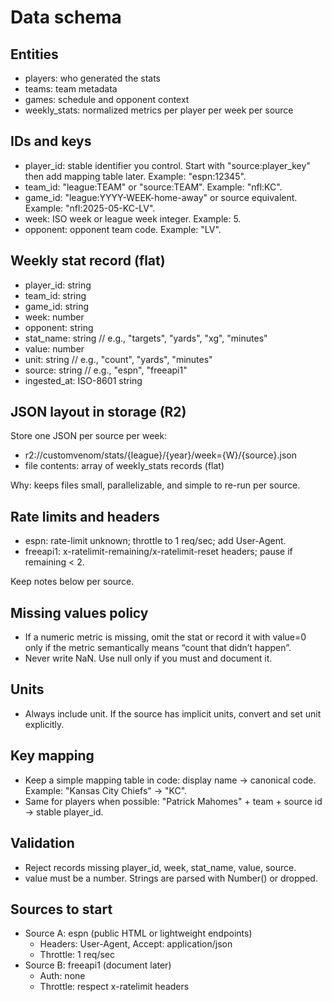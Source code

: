 # Data schema

## Entities

- players: who generated the stats
- teams: team metadata
- games: schedule and opponent context
- weekly_stats: normalized metrics per player per week per source

## IDs and keys

- player_id: stable identifier you control. Start with "source:player_key" then add mapping table later. Example: "espn:12345".
- team_id: "league:TEAM" or "source:TEAM". Example: "nfl:KC".
- game_id: "league:YYYY-WEEK-home-away" or source equivalent. Example: "nfl:2025-05-KC-LV".
- week: ISO week or league week integer. Example: 5.
- opponent: opponent team code. Example: "LV".

## Weekly stat record (flat)

- player_id: string
- team_id: string
- game_id: string
- week: number
- opponent: string
- stat_name: string // e.g., "targets", "yards", "xg", "minutes"
- value: number
- unit: string // e.g., "count", "yards", "minutes"
- source: string // e.g., "espn", "freeapi1"
- ingested_at: ISO-8601 string

## JSON layout in storage (R2)

Store one JSON per source per week:

- r2://customvenom/stats/{league}/{year}/week={W}/{source}.json
- file contents: array of weekly_stats records (flat)

Why: keeps files small, parallelizable, and simple to re-run per source.

## Rate limits and headers

- espn: rate-limit unknown; throttle to 1 req/sec; add User-Agent.
- freeapi1: x-ratelimit-remaining/x-ratelimit-reset headers; pause if remaining < 2.

Keep notes below per source.

## Missing values policy

- If a numeric metric is missing, omit the stat or record it with value=0 only if the metric semantically means “count that didn’t happen”.
- Never write NaN. Use null only if you must and document it.

## Units

- Always include unit. If the source has implicit units, convert and set unit explicitly.

## Key mapping

- Keep a simple mapping table in code: display name -> canonical code. Example: "Kansas City Chiefs" -> "KC".
- Same for players when possible: "Patrick Mahomes" + team + source id -> stable player_id.

## Validation

- Reject records missing player_id, week, stat_name, value, source.
- value must be a number. Strings are parsed with Number() or dropped.

## Sources to start

- Source A: espn (public HTML or lightweight endpoints)
  - Headers: User-Agent, Accept: application/json
  - Throttle: 1 req/sec
- Source B: freeapi1 (document later)
  - Auth: none
  - Throttle: respect x-ratelimit headers
